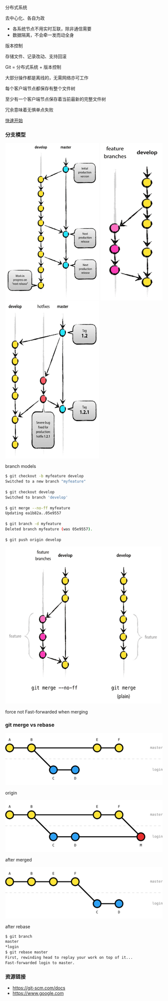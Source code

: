 分布式系统


去中心化、各自为政


- 各系统节点不用实时互联，除非通信需要
- 数据隔离，不会牵一发而动全身



版本控制


存储文件、记录改动、支持回滚



Git = 分布式系统 + 版本控制


大部分操作都是离线的，无需网络亦可工作


每个客户端节点都保存有整个文件树


至少有一个客户端节点保存着当前最新的完整文件树


冗余意味着无惧单点失败



[快速开始](https://github.github.com/training-kit/downloads/github-git-cheat-sheet/)



### 分支模型


<img src="/img/main-branches.png" width="300px" height="500px"/>
<img src="/img/feature-branchs.png" width="200px" height="500px"/>
<img src="/img/hotfix-branches.png" width="300px" height="500px"/>
<p>branch models</p>


```sh
$ git checkout -b myfeature develop
Switched to a new branch "myfeature"

$ git checkout develop
Switched to branch 'develop'

$ git merge --no-ff myfeature
Updating ea1b82a..05e9557

$ git branch -d myfeature
Deleted branch myfeature (was 05e9557).

$ git push origin develop
```


<img src="/img/merge-without-ff.png" width="500px" height="500px"/><p>force not Fast-forwarded when merging</p>



### git merge vs rebase 


<img src="/img/branch-merge-origin.svg" style="background-color: white; margin-bottom: 0px"/><p>origin</p>
<img src="/img/branch-merged.svg" style="background-color: white; margin-top: 0px"/><p>after merged</p>


<img src="/img/branch-rebase.svg" style="background-color: white; margin-bottom: 0px"/><p>after rebase</p>
```sh
$ git branch
master
*login
$ git rebase master
First, rewinding head to replay your work on top of it...
Fast-forwarded login to master.
```



### 资源链接

- https://git-scm.com/docs
- https://www.google.com